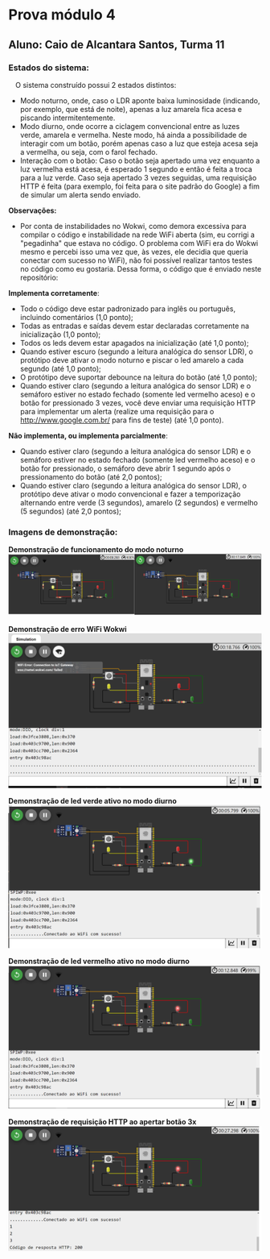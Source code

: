 # Prova módulo 4
## Aluno: Caio de Alcantara Santos, Turma 11

### Estados do sistema:

&emsp;O sistema construído possui 2 estados distintos:
* Modo noturno, onde, caso o LDR aponte baixa luminosidade (indicando, por exemplo, que está de noite), apenas a luz amarela fica acesa e piscando intermitentemente. 
* Modo diurno, onde ocorre a ciclagem convencional entre as luzes verde, amarela e vermelha. Neste modo, há ainda a possibilidade de interagir com um botão, porém apenas caso a luz que esteja acesa seja a vermelha, ou seja, com o farol fechado. 
* Interação com o botão: Caso o botão seja apertado uma vez enquanto a luz vermelha está acesa, é esperado 1 segundo e então é feita a troca para a luz verde. Caso seja apertado 3 vezes seguidas, uma requisição HTTP é feita (para exemplo, foi feita para o site padrão do Google) a fim de simular um alerta sendo enviado.

**Observações:**

* Por conta de instabilidades no Wokwi, como demora excessiva para compilar o código e instabilidade na rede WiFi aberta (sim, eu corrigi a "pegadinha" que estava no código. O problema com WiFi era do Wokwi mesmo e percebi isso uma vez que, às vezes, ele decidia que queria conectar com sucesso no WiFi), não foi possível realizar tantos testes no código como eu gostaria. Dessa forma, o código que é enviado neste repositório:

**Implementa corretamente**: 
- Todo o código deve estar padronizado para inglês ou português, incluindo comentários (1,0 ponto);
- Todas as entradas e saídas devem estar declaradas corretamente na inicialização (1,0 ponto);
- Todos os leds devem estar apagados na inicialização (até 1,0 ponto);
- Quando estiver escuro (segundo a leitura analógica do sensor LDR), o protótipo deve ativar o modo noturno e piscar o led amarelo a cada segundo (até 1,0 ponto);
- O protótipo deve suportar debounce na leitura do botão (até 1,0 ponto);
-  Quando estiver claro (segundo a leitura analógica do sensor LDR) e o semáforo estiver no estado fechado (somente led vermelho aceso) e o botão for pressionado 3 vezes, você deve enviar uma requisição HTTP para implementar um alerta (realize uma requisição para o http://www.google.com.br/ para fins de teste) (até 1,0 ponto).

**Não implementa, ou implementa parcialmente**:
- Quando estiver claro (segundo a leitura analógica do sensor LDR) e o semáforo estiver no estado fechado (somente led vermelho aceso) e o botão for pressionado, o semáforo deve abrir 1 segundo após o pressionamento do botão (até 2,0 pontos);
- Quando estiver claro (segundo a leitura analógica do sensor LDR), o protótipo deve ativar o modo convencional e fazer a temporização alternando entre verde (3 segundos), amarelo (2 segundos) e vermelho (5 segundos) (até 2,0 pontos);


### Imagens de demonstração:

**Demonstração de funcionamento do modo noturno**
<img src="semaforo_noturno.png">

**Demonstração de erro WiFi Wokwi**
<img src="erro_wifi.png">

**Demonstração de led verde ativo no modo diurno**
<img src="led_verde.png">

**Demonstração de led vermelho ativo no modo diurno**
<img src="led_vermelho.png">

**Demonstração de requisição HTTP ao apertar botão 3x**
<img src="http.png">


